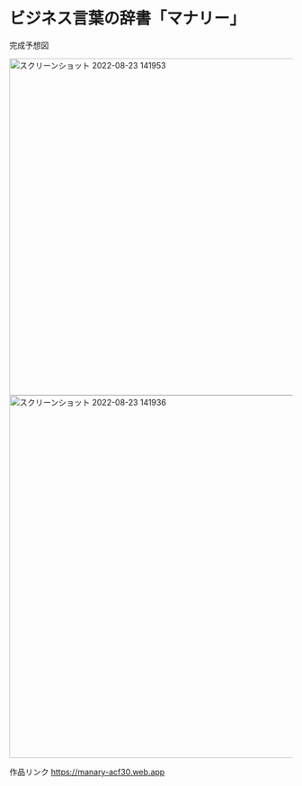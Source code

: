 # ビジネス言葉の辞書「マナリー」

完成予想図


<img width="598" alt="スクリーンショット 2022-08-23 141953" src="https://user-images.githubusercontent.com/70817864/186076283-49723bb0-9666-4f0c-9b5c-9d6da91b8f7c.png">
<img width="644" alt="スクリーンショット 2022-08-23 141936" src="https://user-images.githubusercontent.com/70817864/186076291-9f28d5c8-e52f-4fed-9809-a84cba76c2d7.png">

作品リンク
https://manary-acf30.web.app
